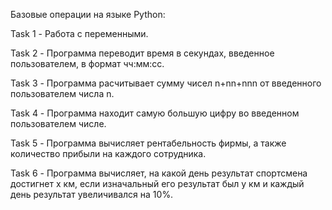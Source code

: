 Базовые операции на языке Python:

Task 1 - Работа с переменными.

Task 2 - Программа переводит время в секундах, введенное пользователем, в формат чч:мм:сс.

Task 3 - Программа расчитывает сумму чисел n+nn+nnn от введенного пользователем числа n.

Task 4 - Программа находит самую большую цифру во введенном пользователем числе.

Task 5 - Программа вычисляет рентабельность фирмы, а также количество прибыли на каждого сотрудника.

Task 6 - Программа вычисляет, на какой день результат спортсмена достигнет х км, если изначальный его результат был у км и каждый день результат увеличивался на 10%.
